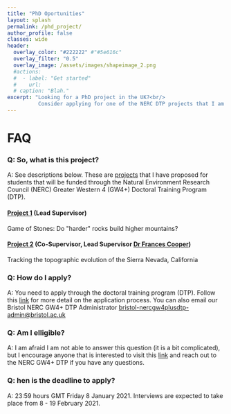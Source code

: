 ```yaml
---
title: "PhD Oportunities"
layout: splash
permalink: /phd_project/
author_profile: false
classes: wide
header:
  overlay_color: "#222222" #"#5e616c"
  overlay_filter: "0.5"
  overlay_image: /assets/images/shapeimage_2.png
  #actions:
  #  - label: "Get started"
  #    url: 
  # caption: "Blah."
excerpt: "Looking for a PhD project in the UK?<br/>
          Consider applying for one of the NERC DTP projects that I am involved with."
---
```


# FAQ

### Q: So, what is this project?
A: See descriptions below. These are [projects](http://www.bris.ac.uk/earthsciences/courses/postgraduate/phd-research.html) that I have proposed for students that will be funded through the Natural Environment Research Council (NERC) Greater Western 4 (GW4+) Doctoral Training Program (DTP).

#### [Project 1](https://baadams.github.io/phd_1/) (Lead Supervisor)
Game of Stones: Do "harder" rocks build higher mountains?

#### [Project 2](https://baadams.github.io/phd_2/) (Co-Supervisor, Lead Supervisor [Dr Frances Cooper](http://www.bristol.ac.uk/earthsciences/people/frances-j-cooper/index.html))
Tracking the topographic evolution of the Sierra Nevada, California

### Q: How do I apply?
A: You need to apply through the doctoral training program (DTP). Follow this [link](http://www.bristol.ac.uk/study/postgraduate/apply/) for more detail on the application process. You can also email our Bristol NERC GW4+ DTP Administrator [bristol-nercgw4plusdtp-admin@bristol.ac.uk](bristol-nercgw4plusdtp-admin@bristol.ac.uk)

### Q: Am I elligible?
A: I am afraid I am not able to answer this question (it is a bit complicated), but I encourage anyone that is interested to visit this [link](https://www.nercgw4plus.ac.uk/apply) and reach out to the NERC GW4+ DTP if you have any questions.

### Q: hen is the deadline to apply?
A: 23:59 hours GMT Friday 8 January 2021. Interviews are expected to take place from 8 - 19 February 2021.
